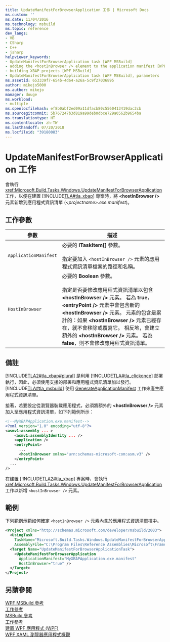 ```yaml
---
title: UpdateManifestForBrowserApplication 工作 | Microsoft Docs
ms.custom: ''
ms.date: 11/04/2016
ms.technology: msbuild
ms.topic: reference
dev_langs:
- VB
- CSharp
- C++
- jsharp
helpviewer_keywords:
- UpdateManifestForBrowserApplication task [WPF MSBuild]
- adding the <hostInBrowser /> element to the application manifest [WPF MSBuild]
- building XBAP projects [WPF MSBuild]
- UpdateManifestForBrowserApplication task [WPF MSBuild], parameters
ms.assetid: 653339f7-654b-4d64-a26a-5c9f27036895
author: mikejo5000
ms.author: mikejo
manager: douge
ms.workload:
- multiple
ms.openlocfilehash: ef8b0abf2ed09a11dfacb80c5560413419dac2cb
ms.sourcegitcommit: 5b767247b3d819a99deb0dbce729a0562b9654ba
ms.translationtype: HT
ms.contentlocale: zh-TW
ms.lasthandoff: 07/20/2018
ms.locfileid: "39180083"
---
```

# <a name="updatemanifestforbrowserapplication-task"></a>UpdateManifestForBrowserApplication 工作
會執行 <xref:Microsoft.Build.Tasks.Windows.UpdateManifestForBrowserApplication> 工作，以便在建置 [!INCLUDE[TLA#tla_xbap](../msbuild/includes/tlasharptla_xbap_md.md)] 專案時，將 **\<hostInBrowser />** 元素新增到應用程式資訊清單 (*\<projectname>.exe.manifest*)。  
  
## <a name="task-parameters"></a>工作參數  
  
|參數|描述|  
|---------------|-----------------|  
|`ApplicationManifest`|必要的 **ITaskItem[]** 參數。<br /><br /> 指定要加入 `<hostInBrowser />` 元素的應用程式資訊清單檔案的路徑和名稱。|  
|`HostInBrowser`|必要的 **Boolean** 參數。<br /><br /> 指定是否要修改應用程式資訊清單以包含 **\<hostInBrowser />** 元素。 若為 **true**，**\<entryPoint />** 元素中會包含新的 **\<hostInBrowser />** 元素。 元素的包含是累計的：如果 **\<hostInBrowser />** 元素已經存在，就不會移除或覆寫它。 相反地，會建立額外的 **\<hostInBrowser />** 元素。 若為 **false**，則不會修改應用程式資訊清單。|  
  
## <a name="remarks"></a>備註  
 [!INCLUDE[TLA2#tla_xbap#plural](../msbuild/includes/tla2sharptla_xbapsharpplural_md.md)] 是利用 [!INCLUDE[TLA#tla_clickonce](../msbuild/includes/tlasharptla_clickonce_md.md)] 部署執行，因此，必須使用支援的部署和應用程式資訊清單加以發行。 [!INCLUDE[TLA#tla_msbuild](../msbuild/includes/tlasharptla_msbuild_md.md)] 使用 [GenerateApplicationManifest](http://msdn2.microsoft.com/library/6wc2ccdc.aspx) 工作來產生應用程式資訊清單。  
  
 接著，若要設定從瀏覽器裝載應用程式，必須將額外的 **\<hostInBrowser />** 元素加入至應用程式資訊清單，如下列範例所示：  
  
```xml  
<!--MyXBAPApplication.exe.manifest-->  
<?xml version="1.0" encoding="utf-8"?>  
<asmv1:assembly ... >  
    <asmv1:assemblyIdentity ... />  
    <application />  
    <entryPoint>  
      ...  
      <hostInBrowser xmlns="urn:schemas-microsoft-com:asm.v3" />  
    </entryPoint>  
  ...  
/>  
```  
  
 在建置 [!INCLUDE[TLA2#tla_xbap](../msbuild/includes/tla2sharptla_xbap_md.md)] 專案時，會執行 <xref:Microsoft.Build.Tasks.Windows.UpdateManifestForBrowserApplication> 工作以新增 `<hostInBrowser />` 元素。  
  
## <a name="example"></a>範例  
 下列範例示範如何確定 `<hostInBrowser />` 元素內含於應用程式資訊清單檔中。  
  
```xml  
<Project xmlns="http://schemas.microsoft.com/developer/msbuild/2003">  
  <UsingTask   
    TaskName="Microsoft.Build.Tasks.Windows.UpdateManifestForBrowserApplication"  
    AssemblyFile="C:\Program Files\Reference Assemblies\Microsoft\Framework\v3.0\PresentationBuildTasks.dll" />  
  <Target Name="UpdateManifestForBrowserApplicationTask">  
    <UpdateManifestForBrowserApplication  
      ApplicationManifest="MyXBAPApplication.exe.manifest"  
      HostInBrowser="true" />  
  </Target>  
</Project>  
```  
  
## <a name="see-also"></a>另請參閱  
 [WPF MSBuild 參考](../msbuild/wpf-msbuild-reference.md)   
 [工作參考](../msbuild/wpf-msbuild-task-reference.md)   
 [MSBuild 參考](../msbuild/msbuild-reference.md)   
 [工作參考](../msbuild/msbuild-task-reference.md)   
 [建置 WPF 應用程式 (WPF)](/dotnet/framework/wpf/app-development/building-a-wpf-application-wpf)   
 [WPF XAML 瀏覽器應用程式概觀](/dotnet/framework/wpf/app-development/wpf-xaml-browser-applications-overview)